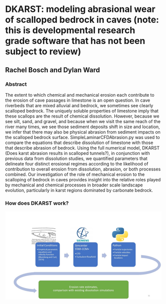 # DKARST: modeling abrasional wear of scalloped bedrock in caves (note: this is developmental research grade software that has not been subject to review)
## Rachel Bosch and Dylan Ward

### Abstract
The extent to which chemical and mechanical erosion each contribute to the erosion of cave passages in limestone is an open question. In cave riverbeds that are mixed alluvial and bedrock, we sometimes see clearly scalloped bedrock. The uniquely soluble properties of limestone imply that these scallops are the result of chemical dissolution. However, because we see silt, sand, and gravel, and because when we visit the same reach of the river many times, we see those sediment deposits shift in size and location, we infer that there may also be physical abrasion from sediment impacts on the scalloped bedrock surface.  SimpleLaminarCFDAbrasion.py was used to compare the equations that describe dissolution of limestone with those that describe abrasion of bedrock. Using the full numerical model, DKARST (Does karst abrasion results in scalloped tunnels?), in conjunction with previous data from dissolution studies, we quantified parameters that delineate four distinct erosional regimes according to the likelihood of contribution to overall erosion from dissolution, abrasion, or both processes combined. Our investigation of the role of mechanical erosion to the scalloping of bedrock in caves provides insight into the relative roles played by mechanical and chemical processes in broader scale landscape evolution, particularly in karst regions dominated by carbonate bedrock. 



### How does DKARST work?

![Flowchart for TurbulentCFDAbrasion](https://github.com/KarstModel/scallop-abrasion/blob/explore-rainbow/Bosch-UCGSC.jpg)
